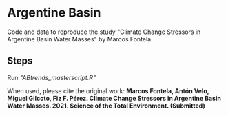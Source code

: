 # Argentine Basin
Code and data to reproduce the study "Climate Change Stressors in Argentine Basin Water Masses" by Marcos Fontela.

## Steps
Run *"ABtrends_masterscript.R"*

When used, please cite the original work: 
**Marcos Fontela, Antón Velo, Miguel Gilcoto, Fiz F. Pérez. Climate Change Stressors in Argentine Basin Water Masses. 2021. Science of the Total Environment. (Submitted)**

